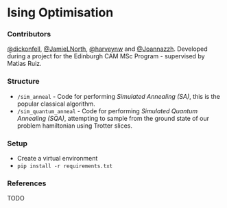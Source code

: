# Ising Optimisation

### Contributors

[@dickonfell](https://github.com/dickonfell), [@JamieLNorth](https://github.com/JamieLNorth), [@harveynw](https://github.com/harveynw) and [@Joannazzh](https://github.com/Joannazzh). Developed during a project for the Edinburgh CAM MSc Program - supervised by Matias Ruiz.

### Structure

- `/sim_anneal` - Code for performing <i>Simulated Annealing (SA)</i>, this is the popular classical algorithm. 
- `/sim_quantum_anneal` - Code for performing <i>Simulated Quantum Annealing (SQA)</i>, attempting to sample from the ground state of our problem hamiltonian using Trotter slices.

### Setup
- Create a virtual environment
- `pip install -r requirements.txt`

### References
TODO